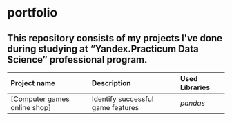 # portfolio
## This repository consists of my projects I've done during studying at “Yandex.Practicum Data Science” professional program. 

| Project name | Description | Used Libraries | 
| :---------------------- | :---------------------- | :---------------------- |
| [Computer games online shop] |Identify successful game features| *pandas* |
